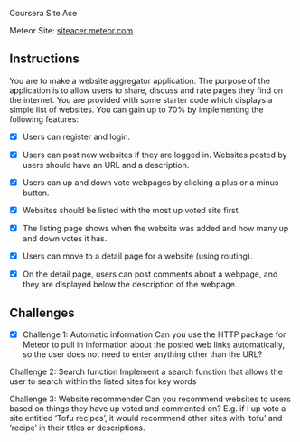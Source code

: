 Coursera Site Ace

Meteor Site: [siteacer.meteor.com](siteacer.meteor.com)

## Instructions
You are to make a website aggregator application. The purpose of the application is to allow users to share, discuss and rate pages they find on the internet. You are provided with some starter code which displays a simple list of websites. You can gain up to 70% by implementing the following features:

- [X] Users can register and login.

- [X] Users can post new websites if they are logged in. Websites posted by users should have an URL and a description.

- [X] Users can up and down vote webpages by clicking a plus or a minus button.

- [X] Websites should be listed with the most up voted site first.

- [X] The listing page shows when the website was added and how many up and down votes it has.

- [X] Users can move to a detail page for a website (using routing).

- [X] On the detail page, users can post comments about a webpage, and they are displayed below the description of the webpage.

## Challenges
- [X] Challenge 1: Automatic information
Can you use the HTTP package for Meteor to pull in information about the posted web links automatically, so the user does not need to enter anything other than the URL?

Challenge 2: Search function
Implement a search function that allows the user to search within the listed sites for key words

Challenge 3: Website recommender
Can you recommend websites to users based on things they have up voted and commented on? E.g. if I up vote a site entitled ‘Tofu recipes’, it would recommend other sites with ‘tofu’ and ‘recipe’ in their titles or descriptions.
